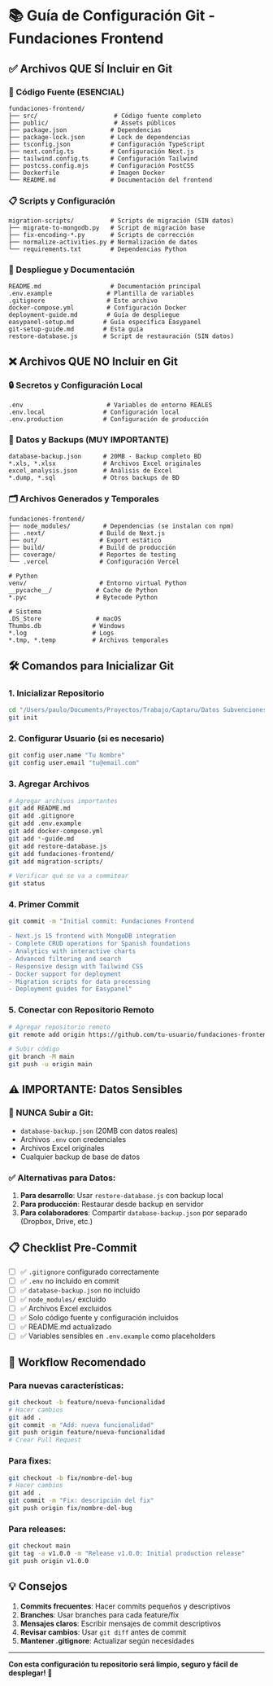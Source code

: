 # 📚 Guía de Configuración Git - Fundaciones Frontend

## ✅ Archivos QUE SÍ Incluir en Git

### 📂 Código Fuente (ESENCIAL)
```
fundaciones-frontend/
├── src/                     # Código fuente completo
├── public/                  # Assets públicos
├── package.json            # Dependencias
├── package-lock.json       # Lock de dependencias
├── tsconfig.json           # Configuración TypeScript
├── next.config.ts          # Configuración Next.js
├── tailwind.config.ts      # Configuración Tailwind
├── postcss.config.mjs      # Configuración PostCSS
├── Dockerfile              # Imagen Docker
└── README.md               # Documentación del frontend
```

### 📋 Scripts y Configuración
```
migration-scripts/          # Scripts de migración (SIN datos)
├── migrate-to-mongodb.py   # Script de migración base
├── fix-encoding-*.py       # Scripts de corrección
├── normalize-activities.py # Normalización de datos
└── requirements.txt        # Dependencias Python
```

### 🚀 Despliegue y Documentación
```
README.md                   # Documentación principal
.env.example               # Plantilla de variables
.gitignore                 # Este archivo
docker-compose.yml         # Configuración Docker
deployment-guide.md        # Guía de despliegue
easypanel-setup.md        # Guía específica Easypanel
git-setup-guide.md        # Esta guía
restore-database.js       # Script de restauración (SIN datos)
```

## ❌ Archivos QUE NO Incluir en Git

### 🔒 Secretos y Configuración Local
```
.env                       # Variables de entorno REALES
.env.local                # Configuración local
.env.production           # Configuración de producción
```

### 💾 Datos y Backups (MUY IMPORTANTE)
```
database-backup.json      # 20MB - Backup completo BD
*.xls, *.xlsx             # Archivos Excel originales
excel_analysis.json       # Análisis de Excel
*.dump, *.sql             # Otros backups de BD
```

### 🗂️ Archivos Generados y Temporales
```
fundaciones-frontend/
├── node_modules/         # Dependencias (se instalan con npm)
├── .next/               # Build de Next.js
├── out/                 # Export estático
├── build/               # Build de producción
├── coverage/            # Reportes de testing
└── .vercel              # Configuración Vercel

# Python
venv/                    # Entorno virtual Python
__pycache__/            # Cache de Python
*.pyc                   # Bytecode Python

# Sistema
.DS_Store               # macOS
Thumbs.db              # Windows
*.log                  # Logs
*.tmp, *.temp          # Archivos temporales
```

## 🛠️ Comandos para Inicializar Git

### 1. Inicializar Repositorio
```bash
cd "/Users/paulo/Documents/Proyectos/Trabajo/Captaru/Datos Subvenciones"
git init
```

### 2. Configurar Usuario (si es necesario)
```bash
git config user.name "Tu Nombre"
git config user.email "tu@email.com"
```

### 3. Agregar Archivos
```bash
# Agregar archivos importantes
git add README.md
git add .gitignore
git add .env.example
git add docker-compose.yml
git add *-guide.md
git add restore-database.js
git add fundaciones-frontend/
git add migration-scripts/

# Verificar qué se va a commitear
git status
```

### 4. Primer Commit
```bash
git commit -m "Initial commit: Fundaciones Frontend

- Next.js 15 frontend with MongoDB integration
- Complete CRUD operations for Spanish foundations
- Analytics with interactive charts
- Advanced filtering and search
- Responsive design with Tailwind CSS
- Docker support for deployment
- Migration scripts for data processing
- Deployment guides for Easypanel"
```

### 5. Conectar con Repositorio Remoto
```bash
# Agregar repositorio remoto
git remote add origin https://github.com/tu-usuario/fundaciones-frontend.git

# Subir código
git branch -M main
git push -u origin main
```

## ⚠️ IMPORTANTE: Datos Sensibles

### 🚫 NUNCA Subir a Git:
- `database-backup.json` (20MB con datos reales)
- Archivos `.env` con credenciales
- Archivos Excel originales
- Cualquier backup de base de datos

### ✅ Alternativas para Datos:
1. **Para desarrollo**: Usar `restore-database.js` con backup local
2. **Para producción**: Restaurar desde backup en servidor
3. **Para colaboradores**: Compartir `database-backup.json` por separado (Dropbox, Drive, etc.)

## 📋 Checklist Pre-Commit

- [ ] ✅ `.gitignore` configurado correctamente
- [ ] ✅ `.env` no incluido en commit
- [ ] ✅ `database-backup.json` no incluido
- [ ] ✅ `node_modules/` excluido
- [ ] ✅ Archivos Excel excluidos  
- [ ] ✅ Solo código fuente y configuración incluidos
- [ ] ✅ README.md actualizado
- [ ] ✅ Variables sensibles en `.env.example` como placeholders

## 🔄 Workflow Recomendado

### Para nuevas características:
```bash
git checkout -b feature/nueva-funcionalidad
# Hacer cambios
git add .
git commit -m "Add: nueva funcionalidad"
git push origin feature/nueva-funcionalidad
# Crear Pull Request
```

### Para fixes:
```bash
git checkout -b fix/nombre-del-bug
# Hacer cambios
git add .
git commit -m "Fix: descripción del fix"
git push origin fix/nombre-del-bug
```

### Para releases:
```bash
git checkout main
git tag -a v1.0.0 -m "Release v1.0.0: Initial production release"
git push origin v1.0.0
```

## 💡 Consejos

1. **Commits frecuentes**: Hacer commits pequeños y descriptivos
2. **Branches**: Usar branches para cada feature/fix
3. **Mensajes claros**: Escribir mensajes de commit descriptivos
4. **Revisar cambios**: Usar `git diff` antes de commit
5. **Mantener .gitignore**: Actualizar según necesidades

---

**Con esta configuración tu repositorio será limpio, seguro y fácil de desplegar! 🚀**